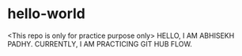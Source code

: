 # hello-world
&lt;This repo is only for practice purpose only>
HELLO, I AM ABHISEKH PADHY.
CURRENTLY, I AM PRACTICING GIT HUB FLOW.

